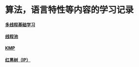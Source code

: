 # 算法，语言特性等内容的学习记录
#### [多线程基础学习](./thread_learn.cpp)
#### [线程池](./mythreadpool.cpp)
#### [KMP](./KMP.cpp)
#### [红黑树（IP）](./red_black_trees.cpp)
